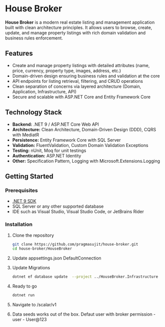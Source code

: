 # House Broker

**House Broker** is a modern real estate listing and management application built with clean architecture principles. It allows users to browse, create, update, and manage property listings with rich domain validation and business rules enforcement.

## Features

- Create and manage property listings with detailed attributes (name, price, currency, property type, images, address, etc.)
- Domain-driven design ensuring business rules and validation at the core
- API endpoints for listing retrieval, filtering, and CRUD operations
- Clean separation of concerns via layered architecture (Domain, Application, Infrastructure, API)
- Secure and scalable with ASP.NET Core and Entity Framework Core

## Technology Stack

- **Backend:** .NET 9 / ASP.NET Core Web API
- **Architecture:** Clean Architecture, Domain-Driven Design (DDD), CQRS with MediatR
- **Persistence:** Entity Framework Core with SQL Server
- **Validation:** FluentValidation, Custom Domain Validation Exceptions
- **Testing:** nUnit, Moq for unit testings
- **Authentication:** ASP.NET Identity
- **Other:** Specification Pattern, Logging with Microsoft.Extensions.Logging

## Getting Started

### Prerequisites

- [.NET 9 SDK](https://dotnet.microsoft.com/en-us/download/dotnet/9.0)
- SQL Server or any other supported database
- IDE such as Visual Studio, Visual Studio Code, or JetBrains Rider

### Installation

1. Clone the repository

   ```bash
   git clone https://github.com/pragmasujit/house-broker.git
   cd house-broker/HouseBroker
2. Update appsettings.json DefaultConnection
3. Update Migrations
   ```bash
   dotnet ef database update  --project ../HouseBroker.Infrastructure

4. Ready to go
   ```bash
   dotnet run
5. Navigate to /scalar/v1
6. Data seeds works out of the box. Defaut user with broker permission - user - User@123
